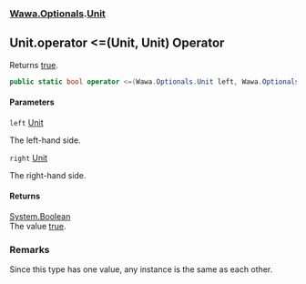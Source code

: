 ### [Wawa.Optionals](Wawa.Optionals.md 'Wawa.Optionals').[Unit](Unit.md 'Wawa.Optionals.Unit')

## Unit.operator <=(Unit, Unit) Operator

Returns [true](https://docs.microsoft.com/en-us/dotnet/csharp/language-reference/builtin-types/bool 'https://docs.microsoft.com/en-us/dotnet/csharp/language-reference/builtin-types/bool').

```csharp
public static bool operator <=(Wawa.Optionals.Unit left, Wawa.Optionals.Unit right);
```
#### Parameters

<a name='Wawa.Optionals.Unit.op_LessThanOrEqual(Wawa.Optionals.Unit,Wawa.Optionals.Unit).left'></a>

`left` [Unit](Unit.md 'Wawa.Optionals.Unit')

The left-hand side.

<a name='Wawa.Optionals.Unit.op_LessThanOrEqual(Wawa.Optionals.Unit,Wawa.Optionals.Unit).right'></a>

`right` [Unit](Unit.md 'Wawa.Optionals.Unit')

The right-hand side.

#### Returns
[System.Boolean](https://docs.microsoft.com/en-us/dotnet/api/System.Boolean 'System.Boolean')  
The value [true](https://docs.microsoft.com/en-us/dotnet/csharp/language-reference/builtin-types/bool 'https://docs.microsoft.com/en-us/dotnet/csharp/language-reference/builtin-types/bool').

### Remarks
  
Since this type has one value, any instance is the same as each other.